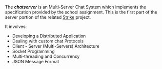 The _**chatserver**_ is an Multi-Server Chat System which implements the specification provided by the school assignment. This is the first part of the server portion of the related [Strike](https://github.com/victorskl/strike) project. 

It involves:

* Developing a Distributed Application
* Dealing with custom chat Protocols
* Client - Server (Multi-Servers) Architecture 
* Socket Programming
* Multi-threading and Concurrency
* JSON Message Format